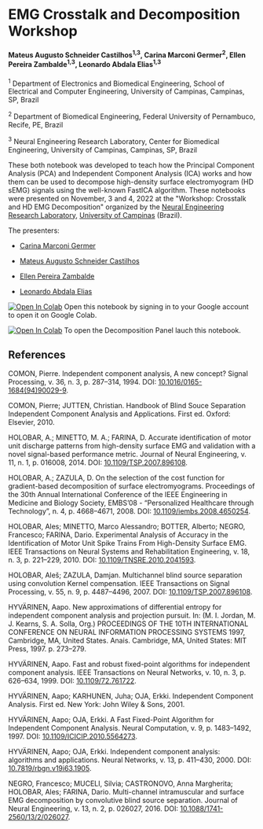 # EMG Crosstalk and Decomposition Workshop

#### Mateus Augusto Schneider Castilhos<sup>1,3</sup>, Carina Marconi Germer<sup>2</sup>, Ellen Pereira Zambalde<sup>1,3</sup>, Leonardo Abdala Elias<sup>1,3</sup>

<sup>1</sup> Department of Electronics and Biomedical Engineering, School of Electrical and Computer Engineering, University of Campinas, Campinas, SP, Brazil

<sup>2</sup> Department of Biomedical Engineering, Federal University of Pernambuco, Recife, PE, Brazil

<sup>3</sup> Neural Engineering Research Laboratory, Center for Biomedical Engineering, University of Campinas, Campinas, SP, Brazil

These both notebook was developed to teach how the Principal Component Analysis (PCA) and Independent Component Analysis (ICA) works and how them can be used to decompose high-density surface electromyogram (HD sEMG) signals using the well-known FastICA algorithm. These notebooks were presented on November, 3 and 4, 2022 at the "Workshop: Crosstalk and HD EMG Decomposition" organized by the [Neural Engineering Research Laboratory](http://www.fee.unicamp.br/deb/leoelias/ner-lab?language=en), [University of Campinas](http://www.unicamp.br/unicamp/english) (Brazil).

The presenters:

- [Carina Marconi Germer](http://lattes.cnpq.br/8205284377032041)

- [Mateus Augusto Schneider Castilhos](http://lattes.cnpq.br/0955125190662270)

- [Ellen Pereira Zambalde](http://lattes.cnpq.br/0063193464498205)

- [Leonardo Abdala Elias](http://lattes.cnpq.br/5429275286295501)

[![Open In Colab](https://colab.research.google.com/assets/colab-badge.svg)](https://colab.research.google.com/github/MateusASchneiderCastilhos/EMG_Crosstalk_Decomposition_Workshop/blob/main/EMG_Crosstalk_Decomposition_Workshop.ipynb) Open this notebook by signing in to your Google account to open it on Google Colab.

[![Open In Colab](https://colab.research.google.com/assets/colab-badge.svg)](https://colab.research.google.com/github/MateusASchneiderCastilhos/EMG_Crosstalk_Decomposition_Workshop/blob/main/Decomposition_Panel.ipynb) To open the Decomposition Panel lauch this notebook.

## References

COMON, Pierre. Independent component analysis, A new concept? Signal Processing, v. 36, n. 3, p. 287–314, 1994. DOI: [10.1016/0165-1684(94)90029-9](https://doi.org/10.1016/0165-1684(94)90029-9).

COMON, Pierre; JUTTEN, Christian. Handbook of Blind Souce Separation Independent Component Analysis and Applications. First ed. Oxford: Elsevier, 2010.

HOLOBAR, A.; MINETTO, M. A.; FARINA, D. Accurate identification of motor unit discharge patterns from high-density surface EMG and validation with a novel signal-based performance metric. Journal of Neural Engineering, v. 11, n. 1, p. 016008, 2014. DOI: [10.1109/TSP.2007.896108](https://doi.org/10.1109/TSP.2007.896108).

HOLOBAR, A.; ZAZULA, D. On the selection of the cost function for gradient-based decomposition of surface electromyograms. Proceedings of the 30th Annual International Conference of the IEEE Engineering in Medicine and Biology Society, EMBS’08 - “Personalized Healthcare through Technology”, n. 4, p. 4668–4671, 2008. DOI: [10.1109/iembs.2008.4650254](https://doi.org/10.1109/iembs.2008.4650254).

HOLOBAR, Ales; MINETTO, Marco Alessandro; BOTTER, Alberto; NEGRO, Francesco; FARINA, Dario. Experimental Analysis of Accuracy in the Identification of Motor Unit Spike Trains From High-Density Surface EMG. IEEE Transactions on Neural Systems and Rehabilitation Engineering, v. 18, n. 3, p. 221–229, 2010. DOI: [10.1109/TNSRE.2010.2041593](https://doi.org/10.1109/TNSRE.2010.2041593).

HOLOBAR, Aleš; ZAZULA, Damjan. Multichannel blind source separation using convolution Kernel compensation. IEEE Transactions on Signal Processing, v. 55, n. 9, p. 4487–4496, 2007. DOI: [10.1109/TSP.2007.896108](https://doi.org/10.1109/TSP.2007.896108).

HYVÄRINEN, Aapo. New approximations of differential entropy for independent component analysis and projection pursuit. In:  (M. I. Jordan, M. J. Kearns, S. A. Solla, Org.) PROCEEDINGS OF THE 10TH INTERNATIONAL CONFERENCE ON NEURAL INFORMATION PROCESSING SYSTEMS 1997, Cambridge, MA, United States. Anais. Cambridge, MA, United States: MIT Press, 1997. p. 273–279.

HYVÄRINEN, Aapo. Fast and robust fixed-point algorithms for independent component analysis. IEEE Transactions on Neural Networks, v. 10, n. 3, p. 626–634, 1999. DOI: [10.1109/72.761722](https://doi.org/10.1109/72.761722).

HYVÄRINEN, Aapo; KARHUNEN, Juha; OJA, Erkki. Independent Component Analysis. First ed. New York: John Wiley & Sons, 2001.

HYVÄRINEN, Aapo; OJA, Erkki. A Fast Fixed-Point Algorithm for Independent Component Analysis. Neural Computation, v. 9, p. 1483–1492, 1997. DOI: [10.1109/ICICIP.2010.5564273](https://doi.org/10.1109/ICICIP.2010.5564273).

HYVÄRINEN, Aapo; OJA, Erkki. Independent component analysis: algorithms and applications. Neural Networks, v. 13, p. 411–430, 2000. DOI: [10.7819/rbgn.v19i63.1905](https://doi.org/10.7819/rbgn.v19i63.1905).

NEGRO, Francesco; MUCELI, Silvia; CASTRONOVO, Anna Margherita; HOLOBAR, Ales; FARINA, Dario. Multi-channel intramuscular and surface EMG decomposition by convolutive blind source separation. Journal of Neural Engineering, v. 13, n. 2, p. 026027, 2016. DOI: [10.1088/1741-2560/13/2/026027](https://doi.org/10.1088/1741-2560/13/2/026027).
